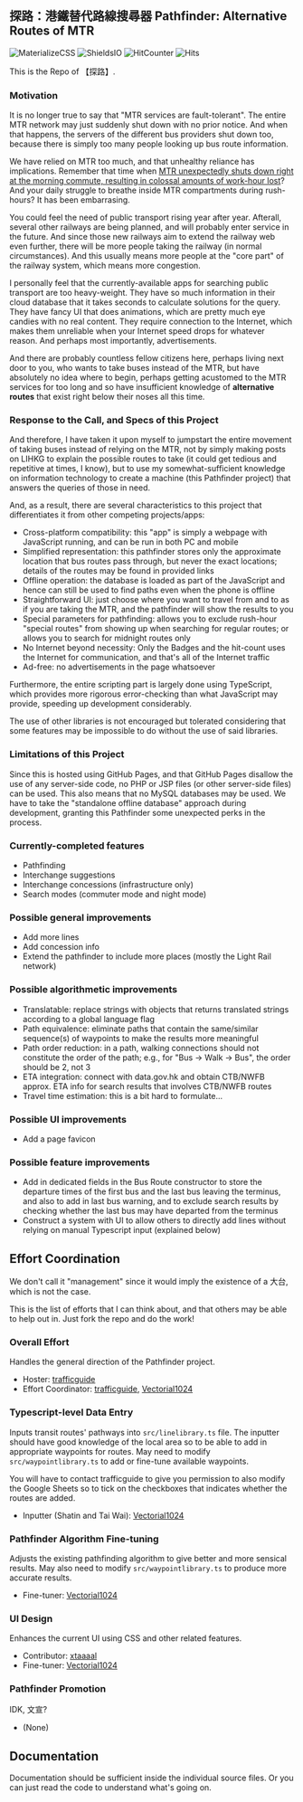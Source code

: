 ## 探路：港鐵替代路線搜尋器 Pathfinder: Alternative Routes of MTR

![MaterializeCSS](https://img.shields.io/badge/Uses-Materialize%20CSS-blue)
![ShieldsIO](https://img.shields.io/badge/Uses-Shields.io-blue)
![HitCounter](https://img.shields.io/badge/Uses-Hit_Counter-blue)
![Hits](https://hitcounter.pythonanywhere.com/nocount/tag.svg?url=https%3A%2F%2Ftrafficguide.github.io%2Falt-routes%2F)

This is the Repo of 【探路】.

### Motivation

It is no longer true to say that "MTR services are fault-tolerant". The entire MTR network may just suddenly shut down with no prior notice. And when that happens, the servers of the different bus providers shut down too, because there is simply too many people looking up bus route information.

We have relied on MTR too much, and that unhealthy reliance has implications. Remember that time when [MTR unexpectedly shuts down right at the morning commute, resulting in colossal amounts of work-hour lost](https://www.hk01.com/%E7%A4%BE%E6%9C%83%E6%96%B0%E8%81%9E/247480/%E6%B8%AF%E9%90%B5%E5%9B%9B%E7%B7%9A%E6%95%85%E9%9A%9C-%E6%B8%AF%E9%90%B5%E7%99%B1%E7%98%93-%E4%BA%A4%E9%80%9A%E5%B9%B9%E9%81%93%E8%BB%8A%E7%A6%8D-%E5%BC%95%E7%88%86%E4%B8%8A%E7%8F%AD%E6%99%82%E9%96%93%E5%A4%A7%E6%B7%B7%E4%BA%82)? And your daily struggle to breathe inside MTR compartments during rush-hours? It has been embarrasing.

You could feel the need of public transport rising year after year. Afterall, several other railways are being planned, and will probably enter service in the future. And since those new railways aim to extend the railway web even further, there will be more people taking the railway (in normal circumstances). And this usually means more people at the "core part" of the railway system, which means more congestion.

I personally feel that the currently-available apps for searching public transport are too heavy-weight. They have so much information in their cloud database that it takes seconds to calculate solutions for the query. They have fancy UI that does animations, which are pretty much eye candies with no real content. They require connection to the Internet, which makes them unreliable when your Internet speed drops for whatever reason. And perhaps most importantly, advertisements.

And there are probably countless fellow citizens here, perhaps living next door to you, who wants to take buses instead of the MTR, but have absolutely no idea where to begin, perhaps getting acustomed to the MTR services for too long and so have insufficient knowledge of **alternative routes** that exist right below their noses all this time.

### Response to the Call, and Specs of this Project

And therefore, I have taken it upon myself to jumpstart the entire movement of taking buses instead of relying on the MTR, not by simply making posts on LIHKG to explain the possible routes to take (it could get tedious and repetitive at times, I know), but to use my somewhat-sufficient knowledge on information technology to create a machine (this Pathfinder project) that answers the queries of those in need.

And, as a result, there are several characteristics to this project that differentiates it from other competing projects/apps:

- Cross-platform compatibility: this "app" is simply a webpage with JavaScript running, and can be run in both PC and mobile
- Simplified representation: this pathfinder stores only the approximate location that bus routes pass through, but never the exact locations; details of the routes may be found in provided links
- Offline operation: the database is loaded as part of the JavaScript and hence can still be used to find paths even when the phone is offline
- Straightforward UI: just choose where you want to travel from and to as if you are taking the MTR, and the pathfinder will show the results to you
- Special parameters for pathfinding: allows you to exclude rush-hour "special routes" from showing up when searching for regular routes; or allows you to search for midnight routes only
- No Internet beyond necessity: Only the Badges and the hit-count uses the Internet for communication, and that's all of the Internet traffic
- Ad-free: no advertisements in the page whatsoever

Furthermore, the entire scripting part is largely done using TypeScript, which provides more rigorous error-checking than what JavaScript may provide, speeding up development considerably.

The use of other libraries is not encouraged but tolerated considering that some features may be impossible to do without the use of said libraries.

### Limitations of this Project

Since this is hosted using GitHub Pages, and that GitHub Pages disallow the use of any server-side code, no PHP or JSP files (or other server-side files) can be used. This also means that no MySQL databases may be used. We have to take the "standalone offline database" approach during development, granting this Pathfinder some unexpected perks in the process.

### Currently-completed features

- Pathfinding
- Interchange suggestions
- Interchange concessions (infrastructure only)
- Search modes (commuter mode and night mode)

### Possible general improvements

- Add more lines
- Add concession info
- Extend the pathfinder to include more places (mostly the Light Rail network)

### Possible algorithmetic improvements

- Translatable: replace strings with objects that returns translated strings according to a global language flag
- Path equivalence: eliminate paths that contain the same/similar sequence(s) of waypoints to make the results more meaningful
- Path order reduction: in a path, walking connections should not constitute the order of the path; e.g., for "Bus -> Walk -> Bus", the order should be 2, not 3
- ETA integration: connect with data.gov.hk and obtain CTB/NWFB approx. ETA info for search results that involves CTB/NWFB routes
- Travel time estimation: this is a bit hard to formulate...

### Possible UI improvements

- Add a page favicon

### Possible feature improvements

- Add in dedicated fields in the Bus Route constructor to store the departure times of the first bus and the last bus leaving the terminus, and also to add in last bus warning, and to exclude search results by checking whether the last bus may have departed from the terminus
- Construct a system with UI to allow others to directly add lines without relying on manual Typescript input (explained below)

## Effort Coordination

We don't call it "management" since it would imply the existence of a 大台, which is not the case.

This is the list of efforts that I can think about, and that others may be able to help out in. Just fork the repo and do the work!

### Overall Effort

Handles the general direction of the Pathfinder project.

- Hoster: [trafficguide](https://github.com/trafficguide)
- Effort Coordinator: [trafficguide](https://github.com/trafficguide), [Vectorial1024](https://github.com/Vectorial1024)

### Typescript-level Data Entry

Inputs transit routes' pathways into `src/linelibrary.ts` file. The inputter should have good knowledge of the local area so to be able to add in appropriate waypoints for routes. May need to modify `src/waypointlibrary.ts` to add or fine-tune available waypoints.

You will have to contact trafficguide to give you permission to also modify the Google Sheets so to tick on the checkboxes that indicates whether the routes are added.

- Inputter (Shatin and Tai Wai): [Vectorial1024](https://github.com/Vectorial1024)

### Pathfinder Algorithm Fine-tuning

Adjusts the existing pathfinding algorithm to give better and more sensical results. May also need to modify `src/waypointlibrary.ts` to produce more accurate results.

- Fine-tuner: [Vectorial1024](https://github.com/Vectorial1024)

### UI Design

Enhances the current UI using CSS and other related features.

- Contributor: [xtaaaal](https://github.com/xtaaaal)
- Fine-tuner: [Vectorial1024](https://github.com/Vectorial1024)

### Pathfinder Promotion

IDK, 文宣?

- (None)

## Documentation

Documentation should be sufficient inside the individual source files. Or you can just read the code to understand what's going on.